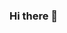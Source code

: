 ### Hi there 👋

<!--
**nachoaguadoc/nachoaguadoc** is a ✨ _special_ ✨ repository because its `README.md` (this file) appears on your GitHub profile.

- 🔭 I’m currently working on [StyleSage](http://stylesage.co)
-->
